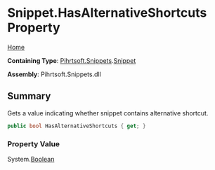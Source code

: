 # Snippet\.HasAlternativeShortcuts Property

[Home](../../../../README.md)

**Containing Type**: [Pihrtsoft.Snippets](../../README.md)\.[Snippet](../README.md)

**Assembly**: Pihrtsoft\.Snippets\.dll

## Summary

Gets a value indicating whether snippet contains alternative shortcut\.

```csharp
public bool HasAlternativeShortcuts { get; }
```

### Property Value

System\.[Boolean](https://docs.microsoft.com/en-us/dotnet/api/system.boolean)


